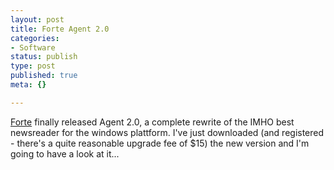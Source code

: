 ```yaml
---
layout: post
title: Forte Agent 2.0
categories:
- Software
status: publish
type: post
published: true
meta: {}

---
```

<a href="http://www.forteinc.com">Forte</a> finally released Agent 2.0, a complete rewrite of the IMHO best newsreader for the windows plattform. I've just downloaded (and registered - there's a quite reasonable upgrade fee of $15) the new version and I'm going to have a look at it...
